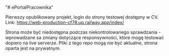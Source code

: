 "# ePortalPracownika" 

Pierwszy opublikowany projekt, login do strony testowej dostępny w CV.
Link: https://web-production-cf78.up.railway.app/index/

Strona może być niedostępna podczas niekontrolowanego sprawdzania - wprowadzane sa zmiany dotyczące responsywności, które mogę testować dopiero na live serverze. 
Pliki z tego repo mogą nie być aktualne, strona oparta jest na prywatnym. 
